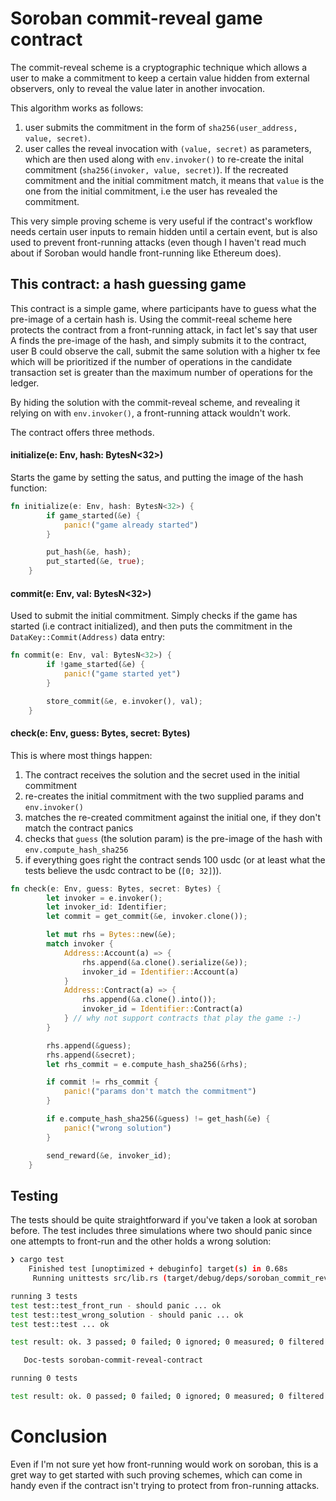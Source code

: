 # Soroban commit-reveal game contract

The commit-reveal scheme is a cryptographic technique which allows a user to make a commitment to keep a certain value hidden from external observers, only to reveal the value later in another invocation.

This algorithm works as follows:
1. user submits the commitment in the form of `sha256(user_address, value, secret)`.
2. user calles the reveal invocation with `(value, secret)` as parameters, which are then used along with `env.invoker()` to re-create the inital commitment (`sha256(invoker, value, secret)`). If the recreated commitment and the initial commitment match, it means that `value` is the one from the initial commitment, i.e the user has revealed the commitment.

This very simple proving scheme is very useful if the contract's workflow needs certain user inputs to remain hidden until a certain event, but is also used to prevent front-running attacks (even though I haven't read much about if Soroban would handle front-running like Ethereum does). 

## This contract: a hash guessing game

This contract is a simple game, where participants have to guess what the pre-image of a certain hash is. Using the commit-reeal scheme here protects the contract from a front-running attack, in fact let's say that user A finds the pre-image of the hash, and simply submits it to the contract, user B could observe the call, submit the same solution with a higher tx fee which will be prioritized if the number of operations in the candidate transaction set is greater than the maximum number of operations for the ledger.

By hiding the solution with the commit-reveal scheme, and revealing it relying on with `env.invoker()`, a front-running attack wouldn't work. 

The contract offers three methods.

#### initialize(e: Env, hash: BytesN<32>)
Starts the game by setting the satus, and putting the image of the hash function:

```rust
fn initialize(e: Env, hash: BytesN<32>) {
        if game_started(&e) {
            panic!("game already started")
        }

        put_hash(&e, hash);
        put_started(&e, true);
    }
```

#### commit(e: Env, val: BytesN<32>)
Used to submit the initial commitment. Simply checks if the game has started (i.e contract initialized), and then puts the commitment in the `DataKey::Commit(Address)` data entry:

```rust
fn commit(e: Env, val: BytesN<32>) {
        if !game_started(&e) {
            panic!("game started yet")
        }

        store_commit(&e, e.invoker(), val);
    }
```

#### check(e: Env, guess: Bytes, secret: Bytes)
This is where most things happen:
1. The contract receives the solution and the secret used in the initial commitment
2. re-creates the initial commitment with the two supplied params and `env.invoker()`
3. matches the re-created commitment against the initial one, if they don't match the contract panics
4. checks that `guess` (the solution param) is the pre-image of the hash with `env.compute_hash_sha256`
5. if everything goes right the contract sends 100 usdc (or at least what the tests believe the usdc contract to be (`[0; 32]`)).

```rust
fn check(e: Env, guess: Bytes, secret: Bytes) {
        let invoker = e.invoker();
        let invoker_id: Identifier;
        let commit = get_commit(&e, invoker.clone());

        let mut rhs = Bytes::new(&e);
        match invoker {
            Address::Account(a) => {
                rhs.append(&a.clone().serialize(&e));
                invoker_id = Identifier::Account(a)
            }
            Address::Contract(a) => {
                rhs.append(&a.clone().into());
                invoker_id = Identifier::Contract(a)
            } // why not support contracts that play the game :-)
        }

        rhs.append(&guess);
        rhs.append(&secret);
        let rhs_commit = e.compute_hash_sha256(&rhs);

        if commit != rhs_commit {
            panic!("params don't match the commitment")
        }

        if e.compute_hash_sha256(&guess) != get_hash(&e) {
            panic!("wrong solution")
        }

        send_reward(&e, invoker_id);
    }
```

## Testing
The tests should be quite straightforward if you've taken a look at soroban before. The test includes three simulations where two should panic since one attempts to front-run and the other holds a wrong solution:

```bash
❯ cargo test                     
    Finished test [unoptimized + debuginfo] target(s) in 0.68s
     Running unittests src/lib.rs (target/debug/deps/soroban_commit_reveal_contract-a5329a726c80ce37)

running 3 tests
test test::test_front_run - should panic ... ok
test test::test_wrong_solution - should panic ... ok
test test::test ... ok

test result: ok. 3 passed; 0 failed; 0 ignored; 0 measured; 0 filtered out; finished in 0.01s

   Doc-tests soroban-commit-reveal-contract

running 0 tests

test result: ok. 0 passed; 0 failed; 0 ignored; 0 measured; 0 filtered out; finished in 0.00s

```

# Conclusion
Even if I'm not sure yet how front-running would work on soroban, this is a gret way to get started with such proving schemes, which can come in handy even if the contract isn't trying to protect from fron-running attacks.
